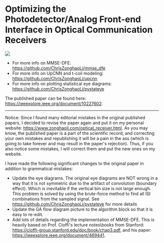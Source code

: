 # Optimizing the Photodetector/Analog Front-end Interface in Optical Communication Receivers

![](pics/optical_receiver_model.jpg)

- For more info on MMSE-DFE: https://github.com/ChrisZonghaoLi/mmse_dfe
- For more info on UpCNN and t-coil modeling: https://github.com/ChrisZonghaoLi/upcnn
- For more info on plotting statistical eye diagrams: https://github.com/ChrisZonghaoLi/pystateye

The published paper can be found here: https://ieeexplore.ieee.org/document/10227602.

---
Notice: Since I found many editorial mistakes in the original published papers, I decided to revise the paper again and put it on my personal website: https://www.zonghaoli.com/optical_receiver.html. As you may know, the published paper is a part of the scientific record, and correcting your own mistakes and republishing it will be a pain in the ass (which is going to take forever and may result in the paper's rejection). Thus, if you also notice some mistakes, I will correct them and put the new ones on my website.

I have made the following significant changes to the original paper in addition to grammatical mistakes:
- Update the eye diagrams. The original eye diagrams are NOT wrong in a way that it is not symmetric due to the artifact of convolution (boundary effect). Which is inevitable if the vertical bin size is not large enough. This problem is solved by using the brute-force method to find all ISI combinations from the sampled signal. See https://github.com/ChrisZonghaoLi/pystateye for more details
- Update the GA flow diagram picture to the algorithm block so that it is easy to re-edit.
- Add lots of details regarding the implementation of MMSE-DFE. This is heavily based on Prof. Cioffi's lecture notes\books from Stanford: https://cioffi-group.stanford.edu/doc/book/chap3.pdf, and his paper: https://ieeexplore.ieee.org/document/469441.
  
